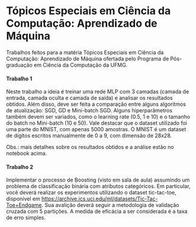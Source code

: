 <h1 align="left"> Tópicos Especiais em Ciência da Computação: Aprendizado de Máquina </h1>

Trabalhos feitos para a matéria Tópicos Especiais em Ciência da Computação: Aprendizado de Máquina ofertada pelo Programa de Pós-graduação em Ciência da Computação da UFMG.

#### Trabalho 1 
Neste trabalho a ideia é treinar uma rede MLP com 3 camadas (camada de entrada, camada oculta e camada de saída) e analisar os resultados obtidos. Além disso, deve ser feita a comparação entre alguns algoritmos de atualização: SGD, GD e Mini-batch SGD. Alguns hiperparâmetros também devem ser variados, como o learning rate (0.5, 1 e 10) e o tamanho do batch no Mini-batch (10 e 50). Vale destacar que o dataset utilizado foi uma parte do MNIST, com apenas 5000 amostras. O MNIST é um dataset de dígitos escritos manualmente de 0 a 9, com dimensão de 28x28.

Obs.: mais detalhes sobre os resultados obtidos e a análise estão no notebook acima.

#### Trabalho 2
Implementar o processo de Boosting (visto em sala de aula) assumindo um problema de classificação binária com atributos categóricos. Em particular, você deverá realizar os experimentos utilizando o dataset tic-tac-toe, disponível em https://archive.ics.uci.edu/ml/datasets/Tic-Tac-Toe+Endgame. Sua avalição deverá seguir a metodologia de validação cruzada com 5 partições. A medida de eficácia a ser considerada é a taxa de erro simples. 
